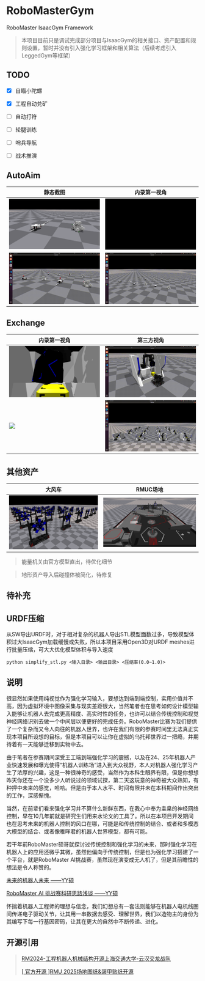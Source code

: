# RoboMasterGym

RoboMaster IsaacGym Framework

> 本项目目前只是调试完成部分项目与IsaacGym的相关接口、资产配置和规则设置，暂时并没有引入强化学习框架和相关算法（后续考虑引入LeggedGym等框架）
## TODO

- [x] 自瞄小陀螺
- [x] 工程自动兑矿
- [ ] 自动打符
- [ ] 轮腿训练
- [ ] 哨兵导航
- [ ] 战术推演


## AutoAim
| 静态截图 | 内录第一视角 |
|----------|--------------|
| <img src="doc/aim.png" width="350"> | <img src="doc/autoaim_1st.gif" width="350"> |
| <img src="doc/autoaim_test.gif" width="350"> | <img src="doc/autoaim_multi.gif" width="350"> |

## Exchange
| 内录第一视角 | 第三方视角 |
|----------|------------|
| <img src="doc/exchange.png" width="350"> | <img src="doc/exchange_3rd.gif" width="350"> |
| <img src="doc/exchange_base.gif" width="350"> | <img src="doc/exchange_multi.gif" width="350"> |

## 其他资产

| 大风车 | RMUC场地 |
|----------|------------|
| <img src="doc/buff.png" width="350"> | <img src="doc/UC.png" width="350"> |


> 能量机关由官方模型直出，待优化细节

> 地形资产导入后碰撞体被简化，待修复

## 待补充

## URDF压缩

从SW导出URDF时，对于相对复杂的机器人导出STL模型面数过多，导致模型体积过大IsaacGym加载缓慢或失败，所以本项目采用Open3D对URDF meshes进行批量压缩，可大大优化模型体积与导入速度

```
python simplify_stl.py <输入目录> <输出目录> <压缩率(0.0~1.0)>
```

## 说明
很显然如果使用纯视觉作为强化学习输入，要想达到端到端控制，实用价值并不高，因为虚拟环境中图像采集与现实差距很大，当然笔者也在思考如何设计模型输入能够让机器人去完成更高精度、高实时性的任务，也许可以结合传统控制和视觉神经网络识别去做一个中间层以便更好的完成任务。RoboMaster比赛为我们提供了一个复杂而又令人向往的机器人世界，也许在我们有限的参赛时间里无法真正实现本项目所设想的目标，但是本项目可以让你在虚拟的乌托邦世界过一把瘾，并期待着有一天能够迁移到实物中去。

由于笔者在参赛期间深受王工端到端强化学习的震撼，以及在24、25年机器人产业快速发展和曝光使得“机器人训练场”进入到大众视野，本人对机器人强化学习产生了浓厚的兴趣，这是一种很神奇的感受，当然作为本科生眼界有限，但是你想想昨天你还在一个没多少人听说过的领域试探，第二天这玩意的神奇被大众熟知，有种押中未来的感觉，哈哈。但是由于本人水平、时间有限并未在本科期间作出突出的工作，深感惭愧。

当然，在前辈们看来强化学习并不算什么新鲜东西，在我心中奉为圭臬的神经网络控制，早在10几年前就是研究生们用来水论文的工具了。所以在本项目开发期间也在思考未来的机器人控制的风口在哪，可能是和传统控制的结合、或者和多模态大模型的结合、或者像稚晖君的机器人世界模型，都有可能。

若干年前RoboMaster硕哥就探讨过传统控制和强化学习的未来，那时强化学习在机器人上的应用还微乎其微，虽然他偏向于传统控制，但是也为强化学习搭建了一个平台，就是RoboMaster AI挑战赛，虽然现在演变成无人机了，但是其前瞻性的想法是令人称赞的。

[未来的机器人未来 ——YY硕](https://zhuanlan.zhihu.com/p/27235639)

[RoboMaster AI 挑战赛科研思路浅谈 ——YY硕](https://zhuanlan.zhihu.com/p/33110675)

怀揣着机器人工程师的理想与信念，我们幻想总有一套法则能够在机器人电机线圈间传递电子驱动关节，让其用一串数据去感受、理解世界，我们以造物主的身份为其编写下每一行基因密码，让其在更大的自然中不断传递、进化。

## 开源引用
>[RM2024-工程机器人机械结构开源上海交通大学-云汉交龙战队](https://bbs.robomaster.com/article/54080?source=4)
>
>[[ 官方开源 ]RMU 2025场地图纸&装甲贴纸开源](https://bbs.robomaster.com/article/372035?source=4)